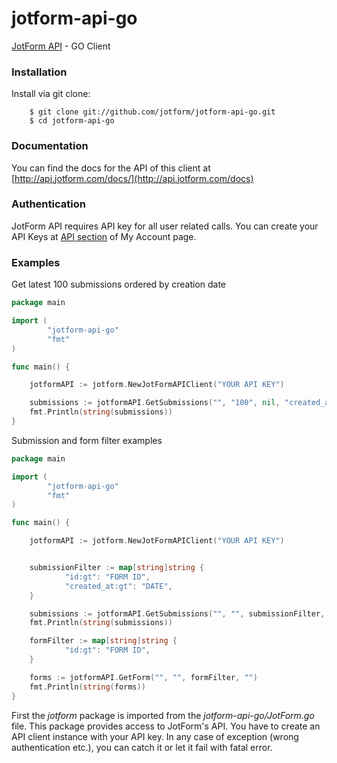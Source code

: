 jotform-api-go
==============
[JotForm API](http://api.jotform.com/docs/) - GO Client

### Installation

Install via git clone:

        $ git clone git://github.com/jotform/jotform-api-go.git
        $ cd jotform-api-go

### Documentation

You can find the docs for the API of this client at [http://api.jotform.com/docs/](http://api.jotform.com/docs)

### Authentication

JotForm API requires API key for all user related calls. You can create your API Keys at  [API section](http://www.jotform.com/myaccount/api) of My Account page.

### Examples

Get latest 100 submissions ordered by creation date

```go
package main

import (
        "jotform-api-go"
        "fmt"
)

func main() {

    jotformAPI := jotform.NewJotFormAPIClient("YOUR API KEY")

    submissions := jotformAPI.GetSubmissions("", "100", nil, "created_at")
    fmt.Println(string(submissions))
}
``` 
    
Submission and form filter examples

```go
package main

import (
        "jotform-api-go"
        "fmt"
)

func main() {

    jotformAPI := jotform.NewJotFormAPIClient("YOUR API KEY")


    submissionFilter := map[string]string {
            "id:gt": "FORM ID",
            "created_at:gt": "DATE",
    }

    submissions := jotformAPI.GetSubmissions("", "", submissionFilter, "")
    fmt.Println(string(submissions))

    formFilter := map[string]string {
            "id:gt": "FORM ID",       
    }

    forms := jotformAPI.GetForm("", "", formFilter, "")
    fmt.Println(string(forms))
}
``` 

First the _jotform_ package is imported from the _jotform-api-go/JotForm.go_ file. This package provides access to JotForm's API. You have to create an API client instance with your API key. 
In any case of exception (wrong authentication etc.), you can catch it or let it fail with fatal error.